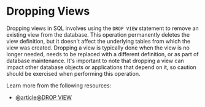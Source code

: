# Dropping Views

Dropping views in SQL involves using the `DROP VIEW` statement to remove an existing view from the database. This operation permanently deletes the view definition, but it doesn't affect the underlying tables from which the view was created. Dropping a view is typically done when the view is no longer needed, needs to be replaced with a different definition, or as part of database maintenance. It's important to note that dropping a view can impact other database objects or applications that depend on it, so caution should be exercised when performing this operation.

Learn more from the following resources:

- [@article@DROP VIEW](https://learn.microsoft.com/en-us/sql/t-sql/statements/drop-view-transact-sql?view=sql-server-ver16)